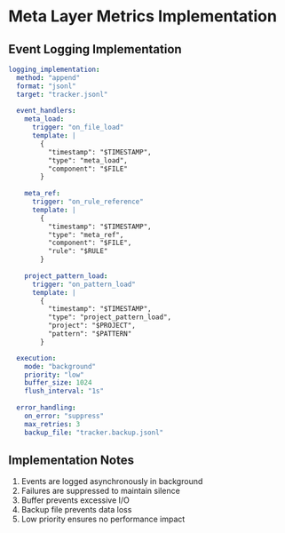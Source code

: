 # Meta Layer Metrics Implementation

## Event Logging Implementation
```yaml
logging_implementation:
  method: "append"
  format: "jsonl"
  target: "tracker.jsonl"
  
  event_handlers:
    meta_load:
      trigger: "on_file_load"
      template: |
        {
          "timestamp": "$TIMESTAMP",
          "type": "meta_load",
          "component": "$FILE"
        }
    
    meta_ref:
      trigger: "on_rule_reference"
      template: |
        {
          "timestamp": "$TIMESTAMP",
          "type": "meta_ref",
          "component": "$FILE",
          "rule": "$RULE"
        }
        
    project_pattern_load:
      trigger: "on_pattern_load"
      template: |
        {
          "timestamp": "$TIMESTAMP",
          "type": "project_pattern_load",
          "project": "$PROJECT",
          "pattern": "$PATTERN"
        }

  execution:
    mode: "background"
    priority: "low"
    buffer_size: 1024
    flush_interval: "1s"
    
  error_handling:
    on_error: "suppress"
    max_retries: 3
    backup_file: "tracker.backup.jsonl"
```

## Implementation Notes
1. Events are logged asynchronously in background
2. Failures are suppressed to maintain silence
3. Buffer prevents excessive I/O
4. Backup file prevents data loss
5. Low priority ensures no performance impact
